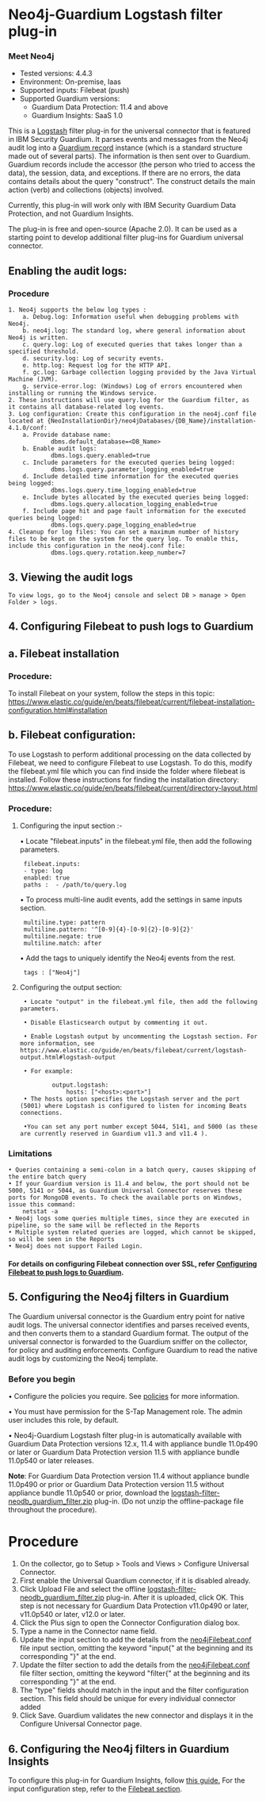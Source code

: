# Neo4j-Guardium Logstash filter plug-in
### Meet Neo4j
* Tested versions: 4.4.3
* Environment: On-premise, Iaas
* Supported inputs: Filebeat (push)
* Supported Guardium versions:
	* Guardium Data Protection: 11.4 and above
	* Guardium Insights: SaaS 1.0

This is a [Logstash](https://github.com/elastic/logstash) filter plug-in for the universal connector that is featured in IBM Security Guardium. It parses events and messages from the Neo4j audit log into a [Guardium record](https://github.com/IBM/universal-connectors/blob/main/common/src/main/java/com/ibm/guardium/universalconnector/commons/structures/Record.java) instance (which is a standard structure made out of several parts). The information is then sent over to Guardium. Guardium records include the accessor (the person who tried to access the data), the session, data, and exceptions. If there are no errors, the data contains details about the query "construct". The construct details the main action (verb) and collections (objects) involved.

Currently, this plug-in will work only with IBM Security Guardium Data Protection, and not Guardium Insights.

The plug-in is free and open-source (Apache 2.0). It can be used as a starting point to develop additional filter plug-ins for Guardium universal connector.



## Enabling the audit logs:

### Procedure

	1. Neo4j supports the below log types :
		a. Debug.log: Information useful when debugging problems with Neo4j.
		b. neo4j.log: The standard log, where general information about Neo4j is written.
		c. query.log: Log of executed queries that takes longer than a specified threshold.
		d. security.log: Log of security events.
		e. http.log: Request log for the HTTP API.
		f. gc.log: Garbage collection logging provided by the Java Virtual Machine (JVM).
		g. service-error.log: (Windows) Log of errors encountered when installing or running the Windows service.
	2. These instructions will use query.log for the Guardium filter, as it contains all database-related log events.
	3. Log configuration: Create this configuration in the neo4j.conf file located at {NeoInstallationDir}/neo4jDatabases/{DB_Name}/installation-4.1.0/conf:
		a. Provide database name:
				dbms.default_database=<DB_Name>
		b. Enable audit logs:
				dbms.logs.query.enabled=true
		c. Include parameters for the executed queries being logged:
				dbms.logs.query.parameter_logging_enabled=true
		d. Include detailed time information for the executed queries being logged:
				dbms.logs.query.time_logging_enabled=true
		e. Include bytes allocated by the executed queries being logged:
				dbms.logs.query.allocation_logging_enabled=true
		f. Include page hit and page fault information for the executed queries being logged:
				dbms.logs.query.page_logging_enabled=true
	4. Cleanup for log files: You can set a maximum number of history files to be kept on the system for the query log. To enable this, include this configuration in the neo4j.conf file:
				dbms.logs.query.rotation.keep_number=7

## 3. Viewing the audit logs

    To view logs, go to the Neo4j console and select DB > manage > Open Folder > logs.

## 4. Configuring Filebeat to push logs to Guardium

## a. Filebeat installation

### Procedure:

To install Filebeat on your system, follow the steps in this topic:
    https://www.elastic.co/guide/en/beats/filebeat/current/filebeat-installation-configuration.html#installation

## b. Filebeat configuration:

To use Logstash to perform additional processing on the data collected by Filebeat, we need to configure Filebeat to use Logstash. To do this, modify the filebeat.yml file which you can find inside the folder where filebeat is installed. Follow these instructions for finding the installation directory: https://www.elastic.co/guide/en/beats/filebeat/current/directory-layout.html

### Procedure:

1. Configuring the input section :-

	• Locate "filebeat.inputs" in the filebeat.yml file, then add the following parameters.

		filebeat.inputs:
		- type: log
        enabled: true
		paths :  - /path/to/query.log

	• To process multi-line audit events, add the settings in same inputs section.

		multiline.type: pattern
		multiline.pattern: '^[0-9]{4}-[0-9]{2}-[0-9]{2}'
		multiline.negate: true
		multiline.match: after

	• Add the tags to uniquely identify the Neo4j events from the rest.

		tags : ["Neo4j"]

2. Configuring the output section:

		• Locate "output" in the filebeat.yml file, then add the following parameters.

		• Disable Elasticsearch output by commenting it out.

		• Enable Logstash output by uncommenting the Logstash section. For more information, see https://www.elastic.co/guide/en/beats/filebeat/current/logstash-output.html#logstash-output

		• For example:

				output.logstash:
					hosts: ["<host>:<port>"]
		• The hosts option specifies the Logstash server and the port (5001) where Logstash is configured to listen for incoming Beats connections.

		•You can set any port number except 5044, 5141, and 5000 (as these are currently reserved in Guardium v11.3 and v11.4 ).
### Limitations

	• Queries containing a semi-colon in a batch query, causes skipping of the entire batch query
	• If your Guardium version is 11.4 and below, the port should not be 5000, 5141 or 5044, as Guardium Universal Connector reserves these ports for MongoDB events. To check the available ports on Windows, issue this command:
		netstat -a
	• Neo4j logs some queries multiple times, since they are executed in pipeline, so the same will be reflected in the Reports
	• Multiple system related queries are logged, which cannot be skipped, so will be seen in the Reports
	• Neo4j does not support Failed Login. 			   


#### For details on configuring Filebeat connection over SSL, refer [Configuring Filebeat to push logs to Guardium](https://github.com/IBM/universal-connectors/blob/main/input-plugin/logstash-input-beats/README.md#configuring-filebeat-to-push-logs-to-guardium).


## 5. Configuring the Neo4j filters in Guardium

The Guardium universal connector is the Guardium entry point for native audit logs. The universal connector identifies and parses received events, and then converts them to a standard Guardium format. The output of the universal connector is forwarded to the Guardium sniffer on the collector, for policy and auditing enforcements. Configure Guardium to read the native audit logs by customizing the Neo4j template.

### Before you begin

• Configure the policies you require. See [policies](/docs/#policies) for more information.

• You must have permission for the S-Tap Management role. The admin user includes this role, by default.

• Neo4j-Guardium Logstash filter plug-in is automatically available with Guardium Data Protection versions 12.x, 11.4 with appliance bundle 11.0p490 or later or Guardium Data Protection version 11.5 with appliance bundle 11.0p540 or later releases.

**Note**: For Guardium Data Protection version 11.4 without appliance bundle 11.0p490 or prior or Guardium Data Protection version 11.5 without appliance bundle 11.0p540 or prior, download the [logstash-filter-neodb_guardium_filter.zip](https://github.com/IBM/universal-connectors/releases/download/v1.5.7/logstash-filter-neodb_guardium_filter.zip) plug-in. (Do not unzip the offline-package file throughout the procedure).

# Procedure

1. On the collector, go to Setup > Tools and Views > Configure Universal Connector.
2. First enable the Universal Guardium connector, if it is disabled already.
3. Click Upload File and select the offline [logstash-filter-neodb_guardium_filter.zip](https://github.com/IBM/universal-connectors/releases/download/v1.5.7/logstash-filter-neodb_guardium_filter.zip) plug-in. After it is uploaded, click OK. This step is not necessary for Guardium Data Protection v11.0p490 or later, v11.0p540 or later, v12.0 or later.
4. Click the Plus sign to open the Connector Configuration dialog box.
5. Type a name in the Connector name field.
6. Update the input section to add the details from the [neo4jFilebeat.conf](https://github.com/IBM/universal-connectors/raw/main/filter-plugin/logstash-filter-neo4j-guardium/neo4jFilebeat.conf) file input section, omitting the keyword "input{" at the beginning and its corresponding "}" at the end.
7. Update the filter section to add the details from the [neo4jFilebeat.conf](https://github.com/IBM/universal-connectors/raw/main/filter-plugin/logstash-filter-neo4j-guardium/neo4jFilebeat.conf)  file filter section, omitting the keyword "filter{" at the beginning and its corresponding "}" at the end.
8. The "type" fields should match in the input and the filter configuration section. This field should be unique for  every individual connector added
9. Click Save. Guardium validates the new connector and displays it in the Configure Universal Connector page.

## 6. Configuring the Neo4j filters in Guardium Insights
To configure this plug-in for Guardium Insights, follow [this guide.](/docs/Guardium%20Insights/3.2.x/UC_Configuration_GI.md)
For the input configuration step, refer to the [Filebeat section](/docs/Guardium%20Insights/3.2.x/UC_Configuration_GI.md#Filebeat-input-plug-in-configuration).
